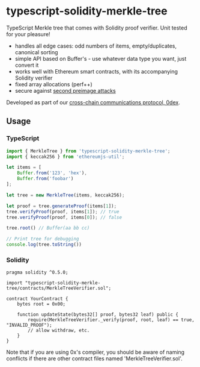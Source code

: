 typescript-solidity-merkle-tree
===============================

TypeScript Merkle tree that comes with Solidity proof verifier. Unit tested for your pleasure!

 * handles all edge cases: odd numbers of items, empty/duplicates, canonical sorting
 * simple API based on Buffer's - use whatever data type you want, just convert it
 * works well with Ethereum smart contracts, with its accompanying Solidity verifier
 * fixed array allocations (perf++)
 * secure against [second preimage attacks](https://flawed.net.nz/2018/02/21/attacking-merkle-trees-with-a-second-preimage-attack/)

Developed as part of our [cross-chain communications protocol, 0dex](https://github.com/liamzebedee/0dex).

## Usage
### TypeScript
```ts
import { MerkleTree } from 'typescript-solidity-merkle-tree';
import { keccak256 } from 'ethereumjs-util';

let items = [
    Buffer.from('123', 'hex'),
    Buffer.from('foobar')
];

let tree = new MerkleTree(items, keccak256);

let proof = tree.generateProof(items[1]);
tree.verifyProof(proof, items[1]); // true
tree.verifyProof(proof, items[0]); // false

tree.root() // Buffer(aa bb cc)

// Print tree for debugging
console.log(tree.toString())
```

### Solidity
```sol
pragma solidity ^0.5.0;

import "typescript-solidity-merkle-tree/contracts/MerkleTreeVerifier.sol";

contract YourContract {
    bytes root = 0x00;

    function updateState(bytes32[] proof, bytes32 leaf) public {
        require(MerkleTreeVerifier._verify(proof, root, leaf) == true, "INVALID_PROOF");
        // allow withdraw, etc.
    }
}
```

Note that if you are using 0x's compiler, you should be aware of naming conflicts if there are other contract files named 'MerkleTreeVerifier.sol'.